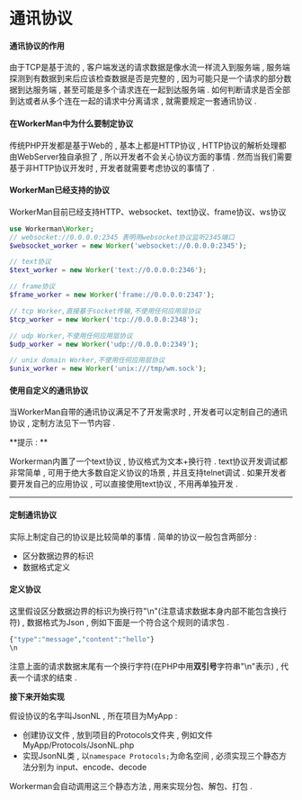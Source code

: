 # 通讯协议

#### 通讯协议的作用

由于TCP是基于流的 , 客户端发送的请求数据是像水流一样流入到服务端 , 服务端探测到有数据到来后应该检查数据是否是完整的 , 因为可能只是一个请求的部分数据到达服务端 , 甚至可能是多个请求连在一起到达服务端 . 如何判断请求是否全部到达或者从多个连在一起的请求中分离请求 , 就需要规定一套通讯协议 .

#### 在WorkerMan中为什么要制定协议

传统PHP开发都是基于Web的 , 基本上都是HTTP协议 , HTTP协议的解析处理都由WebServer独自承担了 , 所以开发者不会关心协议方面的事情 . 然而当我们需要基于非HTTP协议开发时 , 开发者就需要考虑协议的事情了 .

#### WorkerMan已经支持的协议

WorkerMan目前已经支持HTTP、websocket、text协议、frame协议、ws协议

```php
use Workerman\Worker;
// websocket://0.0.0.0:2345 表明用websocket协议监听2345端口
$websocket_worker = new Worker('websocket://0.0.0.0:2345');

// text协议
$text_worker = new Worker('text://0.0.0.0:2346');

// frame协议
$frame_worker = new Worker('frame://0.0.0.0:2347');

// tcp Worker,直接基于socket传输,不使用任何应用层协议
$tcp_worker = new Worker('tcp://0.0.0.0:2348');

// udp Worker,不使用任何应用层协议
$udp_worker = new Worker('udp://0.0.0.0:2349');

// unix domain Worker,不使用任何应用层协议
$unix_worker = new Worker('unix:///tmp/wm.sock');
```

#### 使用自定义的通讯协议

当WorkerMan自带的通讯协议满足不了开发需求时 , 开发者可以定制自己的通讯协议 , 定制方法见下一节内容 .

**提示 : **

Workerman内置了一个text协议 , 协议格式为文本+换行符 . text协议开发调试都非常简单 , 可用于绝大多数自定义协议的场景 , 并且支持telnet调试 . 如果开发者要开发自己的应用协议 , 可以直接使用text协议 , 不用再单独开发 .

---

#### 定制通讯协议

实际上制定自己的协议是比较简单的事情 . 简单的协议一般包含两部分 :

* 区分数据边界的标识
* 数据格式定义

#### 定义协议

这里假设区分数据边界的标识为换行符"\n"\(注意请求数据本身内部不能包含换行符\) , 数据格式为Json , 例如下面是一个符合这个规则的请求包 .

```php
{"type":"message","content":"hello"}
\n
```

注意上面的请求数据末尾有一个换行字符\(在PHP中用**双引号**字符串"\n"表示\) , 代表一个请求的结束 . 

**接下来开始实现**

假设协议的名字叫JsonNL , 所在项目为MyApp : 

* 创建协议文件 , 放到项目的Protocols文件夹 , 例如文件MyApp/Protocols/JsonNL.php
* 实现JsonNL类 , 以`namespace Protocols;`为命名空间 , 必须实现三个静态方法分别为 input、encode、decode

Workerman会自动调用这三个静态方法 , 用来实现分包、解包、打包 . 

